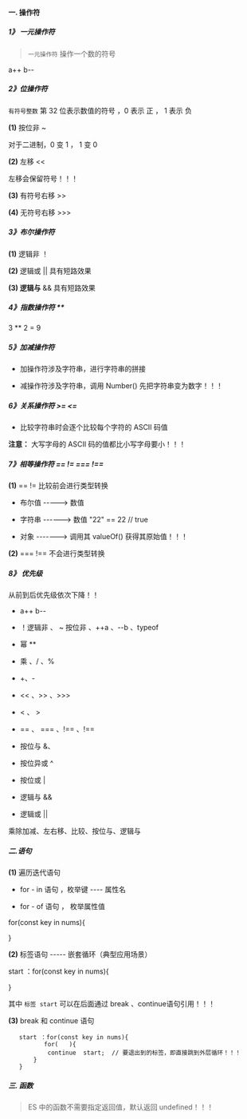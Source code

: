 #### 一. 操作符

##### 1》 一元操作符

> `一元操作符` 操作一个数的符号

a++    b--

##### 2》位操作符

`有符号整数` 第 32 位表示数值的符号 ，0 表示 正 ， 1 表示 负

**(1)** 按位非 ~   

对于二进制，0 变 1 ， 1 变 0

**(2)** 左移 <<  

左移会保留符号！！！

**(3)** 有符号右移  >>

**(4)** 无符号右移 >>>

##### 3》布尔操作符

**(1)** 逻辑非 ！

**(2)** 逻辑或 ||     具有短路效果

**(3) 逻辑与** &&    具有短路效果

##### 4》指数操作符   **

 3 ** 2 = 9

##### 5》加减操作符

- 加操作符涉及字符串，进行字符串的拼接

- 减操作符涉及字符串，调用 Number() 先把字符串变为数字！！！

##### 6》关系操作符  >=  <=

- 比较字符串时会逐个比较每个字符的 ASCII 码值

**注意：** 大写字母的 ASCII 码的值都比小写字母要小！！！

##### 7》相等操作符 ==    !=   ===   !==

**(1)**  ==    != 比较前会进行类型转换

- 布尔值 -----> 数值

- 字符串  ------>  数值      "22" == 22    // true

- 对象  ------->   调用其 valueOf() 获得其原始值！！！



**(2)** ===  !==  不会进行类型转换



##### 8》 优先级

从前到后优先级依次下降！！

- a++    b--

- ！逻辑非    、 ~ 按位非  、++a 、--b 、typeof

- 幂 **

- 乘 、/  、%

- +、-

- << 、>> 、>>>

- <  、 > 

- == 、 === 、!== 、!==

- 按位与 &、

- 按位异或 ^

- 按位或 |

- 逻辑与 &&

- 逻辑或 ||

乘除加减、左右移、比较、按位与、逻辑与



##### 二.语句

**(1)** 遍历迭代语句

- for - in 语句 ，枚举键 ---- 属性名

- for - of 语句  ， 枚举属性值

for(const key in nums){

}



**(2)** 标签语句   -----  嵌套循环（典型应用场景）

start ：for(const key in nums){

}

其中 `标签 start`  可以在后面通过 break 、continue语句引用！！！



**(3)** break 和 continue 语句



       start ：for(const key in nums){
              for(   ){
               continue  start;  // 要退出到的标签，即直接跳到外层循环！！！
           }
       }



##### 三. 函数

> ES 中的函数不需要指定返回值，默认返回 undefined！！！
